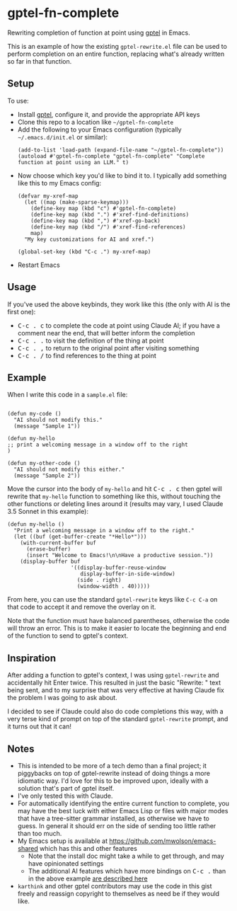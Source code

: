 # gptel-fn-complete

Rewriting completion of function at point using [gptel](https://github.com/karthink/gptel) in Emacs.

This is an example of how the existing `gptel-rewrite.el` file can be used to perform completion on an entire function,
replacing what's already written so far in that function.

## Setup

To use:

* Install [gptel](https://github.com/karthink/gptel), configure it, and provide the appropriate
  API keys
* Clone this repo to a location like `~/gptel-fn-complete`
* Add the following to your Emacs configuration (typically `~/.emacs.d/init.el` or similar):
  ```elisp
  (add-to-list 'load-path (expand-file-name "~/gptel-fn-complete"))
  (autoload #'gptel-fn-complete "gptel-fn-complete" "Complete function at point using an LLM." t)
  ```
* Now choose which key you'd like to bind it to. I typically add something like this to my Emacs config:
  ```elisp
  (defvar my-xref-map
    (let ((map (make-sparse-keymap)))
      (define-key map (kbd "c") #'gptel-fn-complete)
      (define-key map (kbd ".") #'xref-find-definitions)
      (define-key map (kbd ",") #'xref-go-back)
      (define-key map (kbd "/") #'xref-find-references)
      map)
    "My key customizations for AI and xref.")

  (global-set-key (kbd "C-c .") my-xref-map)
  ```
* Restart Emacs

## Usage

If you've used the above keybinds, they work like this (the only with AI is the first one):

* <kbd>C-c . c</kbd> to complete the code at point using Claude AI; if you have a comment near the end, that will better inform the completion
* <kbd>C-c . .</kbd> to visit the definition of the thing at point
* <kbd>C-c . ,</kbd> to return to the original point after visiting something
* <kbd>C-c . /</kbd> to find references to the thing at point

## Example

When I write this code in a `sample.el` file:

```elisp

(defun my-code ()
  "AI should not modify this."
  (message "Sample 1"))

(defun my-hello
;; print a welcoming message in a window off to the right
)

(defun my-other-code ()
  "AI should not modify this either."
  (message "Sample 2"))
```

Move the cursor into the body of `my-hello` and hit <kbd>C-c . c</kbd> then gptel will rewrite that
`my-hello` function to something like this, without touching the other functions or deleting lines around it
(results may vary, I used Claude 3.5 Sonnet in this example):

```elisp
(defun my-hello ()
  "Print a welcoming message in a window off to the right."
  (let ((buf (get-buffer-create "*Hello*")))
    (with-current-buffer buf
      (erase-buffer)
      (insert "Welcome to Emacs!\n\nHave a productive session."))
    (display-buffer buf
                    '((display-buffer-reuse-window
                       display-buffer-in-side-window)
                      (side . right)
                      (window-width . 40)))))
```

From here, you can use the standard `gptel-rewrite` keys like `C-c C-a` on that code to accept it and remove
the overlay on it.

Note that the function must have balanced parentheses, otherwise the code will throw an error. This is to make
it easier to locate the beginning and end of the function to send to gptel's context.

## Inspiration

After adding a function to gptel's context, I was using `gptel-rewrite` and accidentally hit Enter twice.
This resulted in just the basic "Rewrite: " text being sent, and to my surprise that was very effective at
having Claude fix the problem I was going to ask about.

I decided to see if Claude could also do code completions this way, with a very terse kind of prompt on top
of the standard `gptel-rewrite` prompt, and it turns out that it can!

## Notes

* This is intended to be more of a tech demo than a final project; it piggybacks on top of gptel-rewrite
  instead of doing things a more idiomatic way. I'd love for this to be improved upon, ideally with a solution
  that's part of gptel itself.
* I've only tested this with Claude.
* For automatically identifying the entire current function to complete, you may have the best luck with either
  Emacs Lisp or files with major modes that have a tree-sitter grammar installed, as otherwise we have to guess.
  In general it should err on the side of sending too little rather than too much.
* My Emacs setup is available at https://github.com/mwolson/emacs-shared which has this and other features
  * Note that the install doc might take a while to get through, and may have opinionated settings
  * The additional AI features which have more bindings on <kbd>C-c .</kbd> than in the above example
    [are described here](https://github.com/mwolson/emacs-shared/blob/master/doc/tips.md#using-ai-and-finding-definitions)
* `karthink` and other gptel contributors may use the code in this gist freely and reassign copyright to themselves as need be
  if they would like.
